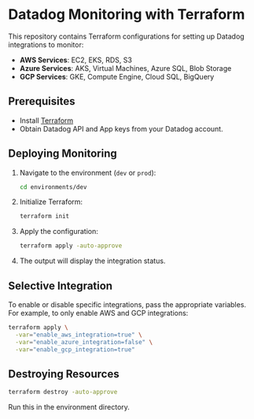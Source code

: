 # Datadog Monitoring with Terraform

This repository contains Terraform configurations for setting up Datadog integrations to monitor:

- **AWS Services**: EC2, EKS, RDS, S3
- **Azure Services**: AKS, Virtual Machines, Azure SQL, Blob Storage
- **GCP Services**: GKE, Compute Engine, Cloud SQL, BigQuery

## Prerequisites
- Install [Terraform](https://developer.hashicorp.com/terraform/downloads)
- Obtain Datadog API and App keys from your Datadog account.

## Deploying Monitoring
1. Navigate to the environment (`dev` or `prod`):
   ```sh
   cd environments/dev
   ```
2. Initialize Terraform:
   ```sh
   terraform init
   ```
3. Apply the configuration:
   ```sh
   terraform apply -auto-approve
   ```
4. The output will display the integration status.

## Selective Integration
To enable or disable specific integrations, pass the appropriate variables. For example, to only enable AWS and GCP integrations:
```sh
terraform apply \
  -var="enable_aws_integration=true" \
  -var="enable_azure_integration=false" \
  -var="enable_gcp_integration=true"
```

## Destroying Resources
```sh
terraform destroy -auto-approve
```
Run this in the environment directory.

